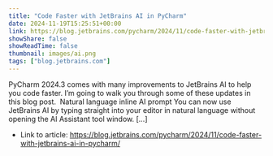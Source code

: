 ```yaml
---
title: "Code Faster with JetBrains AI in PyCharm"
date: 2024-11-19T15:25:51+00:00
link: https://blog.jetbrains.com/pycharm/2024/11/code-faster-with-jetbrains-ai-in-pycharm/
showShare: false
showReadTime: false
thumbnail: images/ai.png
tags: ["blog.jetbrains.com"]
---
```

PyCharm 2024.3 comes with many improvements to JetBrains AI to help you code faster. I’m going to walk you through some of these updates in this blog post.  Natural language inline AI prompt You can now use JetBrains AI by typing straight into your editor in natural language without opening the AI Assistant tool window. […]

- Link to article: https://blog.jetbrains.com/pycharm/2024/11/code-faster-with-jetbrains-ai-in-pycharm/